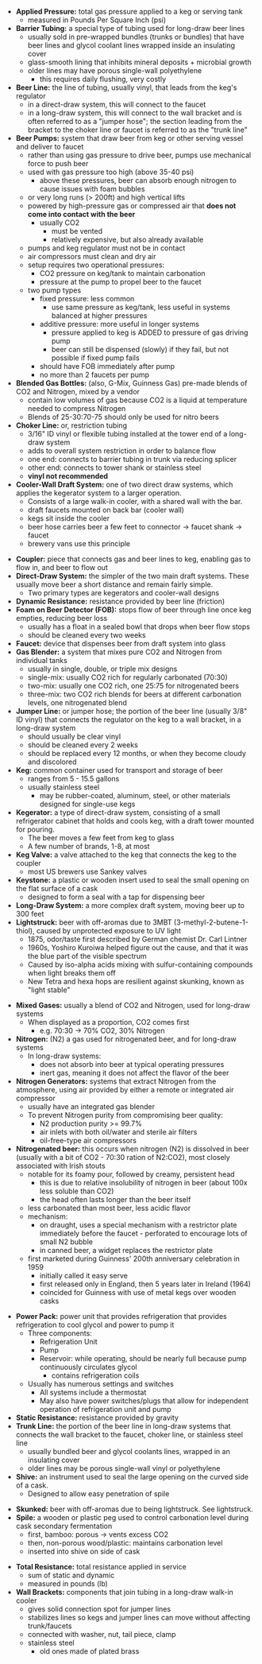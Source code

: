 - **Applied Pressure:** total gas pressure applied to a keg or serving tank
	- measured in Pounds Per Square Inch (psi)
- **Barrier Tubing:** a special type of tubing used for long-draw beer lines
	- usually sold in pre-wrapped bundles (trunks or bundles) that have beer lines and glycol coolant lines  wrapped inside an insulating cover
	- glass-smooth lining that inhibits mineral deposits + microbial growth
	- older lines may have porous single-wall polyethylene
		- this requires daily flushing, very costly
- **Beer Line:** the line of tubing, usually vinyl, that leads from the keg's regulator
	- in a direct-draw system, this will connect to the faucet
	- in a long-draw system, this will connect to the wall bracket and is often referred to as a "jumper hose"; the section leading from the bracket to the choker line or faucet is referred to as the "trunk line"
- **Beer Pumps:** system that draw beer from keg or other serving vessel and deliver to faucet
	- rather than using gas pressure to drive beer, pumps use mechanical force to push beer
	- used with gas pressure too high (above 35-40 psi)
		- above these pressures, beer can absorb enough nitrogen to cause issues with foam bubbles
	- or very long runs (> 200ft) and high vertical lifts
	- powered by high-pressure gas or compressed air that **does not come into contact with the beer**
		- usually CO2
			- must be vented
			- relatively expensive, but also already available
	- pumps and keg regulator must not be in contact
	- air compressors must clean and dry air
	- setup requires two operational pressures:
		- CO2 pressure on keg/tank to maintain carbonation
		- pressure at the pump to propel beer to the faucet
	- two pump types
		- fixed pressure: less common
			- use same pressure as keg/tank, less useful in systems balanced at higher pressures
		- additive pressure: more useful in longer systems
			- pressure applied to keg is ADDED to pressure of gas driving pump
			- beer can still be dispensed (slowly) if they fail, but not possible if fixed pump fails
		- should have FOB immediately after pump
		- no more than 2 faucets per pump
- **Blended Gas Bottles:** (also, G-Mix, Guinness Gas) pre-made blends of CO2 and Nitrogen, mixed by a vendor
	- contain low volumes of gas because CO2 is a liquid at temperature needed to compress Nitrogen
	- Blends of 25-30:70-75 should only be used for nitro beers
- **Choker Line:** or, restriction tubing
	- 3/16" ID vinyl or flexible tubing installed at the tower end of a long-draw system
	- adds to overall system restriction in order to balance flow
	- one end: connects to barrier tubing in trunk via reducing splicer
	- other end: connects to tower shank or stainless steel
	- **vinyl not recommended**
- **Cooler-Wall Draft System:** one of two direct draw systems, which applies the kegerator system to a larger operation.
	* Consists of a large walk-in cooler, with a shared wall with the bar. 
	* draft faucets mounted on back bar (cooler wall)
	* kegs sit inside the cooler
	* beer hose carries beer a few feet to connector -> faucet shank -> faucet
	* brewery vans use this principle
* **Coupler:** piece that connects gas and beer lines to keg, enabling gas to flow in, and beer to flow out
* **Direct-Draw System:** the simpler of the two main draft systems. These usually move beer a short distance and remain fairly simple.
	* Two primary types are kegerators and cooler-wall designs
* **Dynamic Resistance:** resistance provided by beer line (friction)
* **Foam on Beer Detector (FOB):** stops flow of beer through line once keg empties, reducing beer loss
	* usually has a float in a sealed bowl that drops when beer flow stops
	* should be cleaned every two weeks
* **Faucet:** device that dispenses beer from draft system into glass
* **Gas Blender:** a system that mixes pure CO2 and Nitrogen from individual tanks
	* usually in single, double, or triple mix designs
	* single-mix: usually CO2 rich for regularly carbonated (70:30)
	* two-mix: usually one CO2 rich, one 25:75 for nitrogenated beers
	* three-mix: two CO2 rich blends for beers at different carbonation levels, one nitrogenated blend
* **Jumper Line:** or jumper hose; the portion of the beer line (usually 3/8" ID vinyl) that connects the regulator on the keg to a wall bracket, in a long-draw system
	* should usually be clear vinyl
	* should be cleaned every 2 weeks
	* should be replaced every 12 months, or when they become cloudy and discolored
* **Keg:** common container used for transport and storage of beer
	* ranges from 5 - 15.5 gallons
	* usually stainless steel
		* may be rubber-coated, aluminum, steel, or other materials designed for single-use kegs
* **Kegerator:** a type of direct-draw system, consisting of a small refrigerator cabinet that holds and cools keg, with a draft tower mounted for pouring.
	* The beer moves a few feet from keg to glass
	* A few number of brands, 1-8, at most
* **Keg Valve:** a valve attached to the keg that connects the keg to the coupler
	* most US brewers use Sankey valves
* **Keystone:** a plastic or wooden insert used to seal the small opening on the flat surface of a cask
	* designed to form a seal with a tap for dispensing beer
* **Long-Draw System:** a more complex draft system, moving beer up to 300 feet
* **Lightstruck:** beer with off-aromas due to 3MBT (3-methyl-2-butene-1-thiol), caused by unprotected exposure to UV light
	* 1875, odor/taste first described by German chemist Dr. Carl Lintner
	* 1960s, Yoshiro Kuroiwa helped figure out the cause, and that it was the blue part of the visible spectrum
	* Caused by iso-alpha acids mixing with sulfur-containing compounds when light breaks them off
	* New Tetra and hexa hops are resilient against skunking, known as "light stable"
- **Mixed Gases:** usually a blend of CO2 and Nitrogen, used for long-draw systems
	- When displayed as a proportion, CO2 comes first
		- e.g. 70:30 -> 70% CO2, 30% Nitrogen
- **Nitrogen:** (N2) a gas used for nitrogenated beer, and for long-draw systems
	- In long-draw systems:
		- does not absorb into beer at typical operating pressures
		- inert gas, meaning it does not affect the flavor of the beer
- **Nitrogen Generators:** systems that extract Nitrogen from the atmosphere, using air provided by either a remote or integrated air compressor
	- usually have an integrated gas blender
	- To prevent Nitrogen purity from compromising beer quality:
		- N2 production purity >= 99.7%
		- air inlets with both oil/water and sterile air filters
		- oil-free-type air compressors
- **Nitrogenated beer:** this occurs when nitrogen (N2) is dissolved in beer (usually with a bit of CO2 - 70:30 ration of N2:CO2), most closely associated with Irish stouts
	* notable for its foamy pour, followed by creamy, persistent head 
		* this is due to relative insolubility of nitrogen in beer (about 100x less soluble than CO2)
		* the head often lasts longer than the beer itself
	* less carbonated than most beer, less acidic flavor
	* mechanism:
		* on draught, uses a special mechanism with a restrictor plate immediately before the faucet - perforated to encourage lots of small N2 bubble
		* in canned beer, a widget replaces the restrictor plate
	* first marketed during Guinness' 200th anniversary celebration in 1959
		* initially called it easy serve
		* first released only in England, then 5 years later in Ireland (1964)
		* coincided for Guinness with use of metal kegs over wooden casks
* **Power Pack:** power unit that provides refrigeration that provides refrigeration to cool glycol and power to pump it
	* Three components:
		* Refrigeration Unit
		* Pump
		* Reservoir: while operating, should be nearly full because pump continuously circulates glycol
			* contains refrigeration coils
	* Usually has numerous settings and switches
		* All systems include a thermostat
		* May also have power switches/plugs that allow for independent operation of refrigeration unit and pump
* **Static Resistance:** resistance provided by gravity
* **Trunk Line:** the portion of the beer line in long-draw systems that connects the wall bracket to the faucet, choker line, or stainless steel line
	* usually bundled beer and glycol coolants lines, wrapped in an insulating cover
	* older lines may be porous single-wall vinyl or polyethylene
* **Shive:** an instrument used to seal the large opening on the curved side of a cask.
	* Designed to allow easy penetration of spile
- **Skunked:** beer with off-aromas due to being lightstruck. See lightstruck.
- **Spile:** a wooden or plastic peg used to control carbonation level during cask secondary fermentation
	* first, bamboo: porous -> vents excess CO2
	* then, non-porous wood/plastic: maintains carbonation level
	* inserted into shive on side of cask
* **Total Resistance:** total resistance applied in service
	* sum of static and dynamic
	* measured in pounds (lb)
* **Wall Brackets:** components that join tubing in a long-draw walk-in cooler
	* gives solid connection spot for jumper lines
	* stabilizes lines so kegs and jumper lines can move without affecting trunk/faucets
	* connected with washer, nut, tail piece, clamp
	* stainless steel
		* old ones made of plated brass